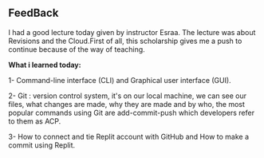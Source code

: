 ## FeedBack
I had a good lecture today given by instructor Esraa. The lecture was about Revisions and the Cloud.First of all, this scholarship gives me a push to continue because of the way of teaching.

**What i learned today:**


1- Command-line interface (CLI) and Graphical user interface (GUI).

2- Git : version control system, it's on our local machine, we can see our files, what changes are made, why they are made and by who, the most popular commands using Git are add-commit-push which developers refer to them as ACP.

3- How to connect and tie Replit account with GitHub and How to make a commit using Replit.


 

  